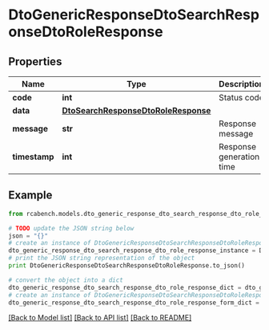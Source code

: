 # DtoGenericResponseDtoSearchResponseDtoRoleResponse


## Properties

Name | Type | Description | Notes
------------ | ------------- | ------------- | -------------
**code** | **int** | Status code | [optional] 
**data** | [**DtoSearchResponseDtoRoleResponse**](DtoSearchResponseDtoRoleResponse.md) |  | [optional] 
**message** | **str** | Response message | [optional] 
**timestamp** | **int** | Response generation time | [optional] 

## Example

```python
from rcabench.models.dto_generic_response_dto_search_response_dto_role_response import DtoGenericResponseDtoSearchResponseDtoRoleResponse

# TODO update the JSON string below
json = "{}"
# create an instance of DtoGenericResponseDtoSearchResponseDtoRoleResponse from a JSON string
dto_generic_response_dto_search_response_dto_role_response_instance = DtoGenericResponseDtoSearchResponseDtoRoleResponse.from_json(json)
# print the JSON string representation of the object
print DtoGenericResponseDtoSearchResponseDtoRoleResponse.to_json()

# convert the object into a dict
dto_generic_response_dto_search_response_dto_role_response_dict = dto_generic_response_dto_search_response_dto_role_response_instance.to_dict()
# create an instance of DtoGenericResponseDtoSearchResponseDtoRoleResponse from a dict
dto_generic_response_dto_search_response_dto_role_response_form_dict = dto_generic_response_dto_search_response_dto_role_response.from_dict(dto_generic_response_dto_search_response_dto_role_response_dict)
```
[[Back to Model list]](../README.md#documentation-for-models) [[Back to API list]](../README.md#documentation-for-api-endpoints) [[Back to README]](../README.md)


